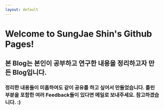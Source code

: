 ```yaml
---
layout: default
---
```


# Welcome to SungJae Shin's Github Pages!
## 본 Blog는 본인이 공부하고 연구한 내용을 정리하고자 만든 Blog입니다.
### 정리한 내용들이 미흡하여도 같이 공유를 하고 싶어서 만들었습니다. 틀린 부분을 포함한 여러 Feedback들이 있다면 메일로 보내주세요. 참고하겠습니다. :)
